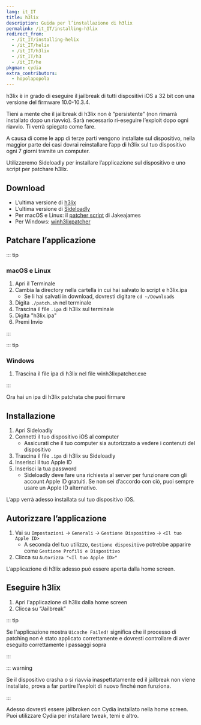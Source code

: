 ```yaml
---
lang: it_IT
title: h3lix
description: Guida per l’installazione di h3lix
permalink: /it_IT/installing-h3lix
redirect_from:
  - /it_IT/installing-helix
  - /it_IT/helix
  - /it_IT/h3lix
  - /it_IT/h3
  - /it_IT/he
pkgman: cydia
extra_contributors:
  - hopolapopola
---
```


h3lix è in grado di eseguire il jailbreak di tutti dispositivi iOS a 32 bit con una versione del firmware 10.0-10.3.4.

Tieni a mente che il jailbreak di h3lix non è “persistente” (non rimarrà installato dopo un riavvio). Sarà necessario ri-eseguire l’exploit dopo ogni riavvio. Ti verrà spiegato come fare.

A causa di come le app di terze parti vengono installate sul dispositivo, nella maggior parte dei casi dovrai reinstallare l’app di h3lix sul tuo dispositivo ogni 7 giorni tramite un computer.

Utilizzeremo Sideloadly per installare l’applicazione sul dispositivo e uno script per patchare h3lix.

## Download

- L’ultima versione di [h3lix](https://h3lix.tihmstar.net/)
- L’ultima versione di [Sideloadly](https://sideloadly.io/)
- Per macOS e Linux: il [patcher script](https://gist.github.com/jakeajames/b44d8db345769a7149e97f5e155b3d46) di Jakeajames
- Per Windows: [winh3lixpatcher](https://github.com/kawaiizenbo/winh3lixpatcher/releases)

## Patchare l’applicazione

::: tip

### macOS e Linux

1. Apri il Terminale
1. Cambia la directory nella cartella in cui hai salvato lo script e h3lix.ipa
   - Se li hai salvati in download, dovresti digitare `cd ~/Downloads`
1. Digita `./patch.sh` nel terminale
1. Trascina il file `.ipa` di h3lix sul terminale
1. Digita "h3lix.ipa"
1. Premi Invio

:::

::: tip

### Windows

1. Trascina il file ipa di h3lix nel file winh3lixpatcher.exe

:::

Ora hai un ipa di h3lix patchata che puoi firmare

## Installazione

1. Apri Sideloadly
1. Connetti il tuo dispositivo iOS al computer
    - Assicurati che il tuo computer sia autorizzato a vedere i contenuti del dispositivo
1. Trascina il file `.ipa` di h3lix su Sideloadly
1. Inserisci il tuo Apple ID
1. Inserisci la tua password
    - Sideloadly deve fare una richiesta al server per funzionare con gli account Apple ID gratuiti. Se non sei d’accordo con ciò, puoi sempre usare un Apple ID alternativo.

L’app verrà adesso installata sul tuo dispositivo iOS.

## Autorizzare l’applicazione

1. Vai su `Impostazioni` -> `Generali` -> `Gestione Dispositivo` -> `<Il tuo Apple ID>`
    - A seconda del tuo utilizzo, `Gestione dispositivo` potrebbe apparire come `Gestione Profili e Dispositivo`
1. Clicca su `Autorizza "<Il tuo Apple ID>"`

L’applicazione di h3lix adesso può essere aperta dalla home screen.

## Eseguire h3lix

1. Apri l'applicazione di h3lix dalla home screen
1. Clicca su “Jailbreak”

::: tip

Se l'applicazione mostra `Uicache Failed!` significa che il processo di patching non è stato applicato correttamente e dovresti controllare di aver eseguito correttamente i passaggi sopra

:::

::: warning

Se il dispositivo crasha o si riavvia inaspettatamente ed il jailbreak non viene installato, prova a far partire l’exploit di nuovo finché non funziona.

:::

Adesso dovresti essere jailbroken con Cydia installato nella home screen. Puoi utilizzare Cydia per installare <router-link to="/it_IT/faq/#what-are-tweaks">tweak</router-link>, temi e altro.

